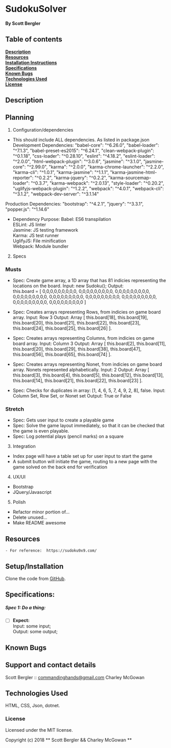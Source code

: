 # SudokuSolver

#### By Scott Bergler

## Table of contents

**[Description](#description)**<br>
**[Resources](#resources)**<br>
**[Installation Instructions](#setup/installation)**<br>
**[Specifications](#specifications)**<br>
**[Known Bugs](#known-bugs)**<br>
**[Technologies Used](#technologies-used)**<br>
**[License](#license)**<br>

## Description

## Planning

1. Configuration/dependencies
  * This should include ALL dependencies.
  As listed in package.json
  Development Dependencies:
    "babel-core": "^6.26.0",
    "babel-loader": "^7.1.3",
    "babel-preset-es2015": "^6.24.1",
    "clean-webpack-plugin": "^0.1.18",
    "css-loader": "^0.28.10",
    "eslint": "^4.18.2",
    "eslint-loader": "^2.0.0",
    "html-webpack-plugin": "^3.0.6",
    "jasmine": "^3.1.0",
    "jasmine-core": "^2.99.0",
    "karma": "^2.0.0",
    "karma-chrome-launcher": "^2.2.0",
    "karma-cli": "^1.0.1",
    "karma-jasmine": "^1.1.1",
    "karma-jasmine-html-reporter": "^0.2.2",
    "karma-jquery": "^0.2.2",
    "karma-sourcemap-loader": "^0.3.7",
    "karma-webpack": "^2.0.13",
    "style-loader": "^0.20.2",
    "uglifyjs-webpack-plugin": "^1.2.2",
    "webpack": "^4.0.1",
    "webpack-cli": "^3.1.2",
    "webpack-dev-server": "^3.1.14"

  Production Dependencies:
    "bootstrap": "^4.2.1",
    "jquery": "^3.3.1",
    "popper.js": "^1.14.6"

  * Dependency Purpose:
  Babel: ES6 transpilation  
  ESLint: JS linter  
  Jasmine: JS testing framework  
  Karma: JS test runner  
  UglifyJS: File minification  
  Webpack: Module bundler


2. Specs
  ### Musts
  * Spec: Create game array, a 1D array that has 81 indicies representing the locations on the board.
      Input: new Sudoku();
      Output:     
          this.board = [
            0,0,0,0,0,0,0,0,0,
            0,0,0,0,0,0,0,0,0,
            0,0,0,0,0,0,0,0,0,
            0,0,0,0,0,0,0,0,0,
            0,0,0,0,0,0,0,0,0,
            0,0,0,0,0,0,0,0,0,
            0,0,0,0,0,0,0,0,0,
            0,0,0,0,0,0,0,0,0,
            0,0,0,0,0,0,0,0,0
          ]

  * Spec: Creates arrays representing Rows, from indicies on game board array.
      Input: Row 3
      Output: Array [ this.board[18], this.board[19], this.board[20], this.board[21], this.board[22], this.board[23], this.board[24], this.board[25], this.board[26] ].

  * Spec: Creates arrays representing Columns, from indicies on game board array.
      Input: Column 3
      Output: Array [ this.board[2], this.board[11], this.board[20], this.board[29], this.board[38], this.board[47], this.board[56], this.board[65], this.board[74] ].

  * Spec: Creates arrays representing Nonet, from indicies on game board array. Nonets represented alphabetically.
      Input: 2
      Output: Array [
      this.board[3], this.board[4], this.board[5], this.board[12], this.board[13], this.board[14], this.board[21], this.board[22], this.board[23] ].

  * Spec: Checks for duplicates in array: [1, 4, 6, 5, 7, 4, 9, 2, 8], false.
      Input: Column Set, Row Set, or Nonet set
      Output: True or False

  ### Stretch
  * Spec: Gets user input to create a playable game
  * Spec: Solve the game layout immediately, so that it can be checked that the game is even playable.
  * Spec: Log potential plays (pencil marks) on a square

3. Integration
  * Index page will have a table set up for user input to start the game
  * A submit button will initiate the game, routing to a new page with the game solved on the back end for verification

4. UX/UI
  * Bootstrap
  * JQuery/Javascript

5. Polish
  * Refactor minor portion of...
  * Delete unused...
  * Make README awesome

## Resources
    - For reference:  https://sudoku9x9.com/

## Setup/Installation
Clone the code from [GitHub](https://github.com/skillitzimberg/SudokuSolver).

## Specifications:
##### Spec 1: Do a thing:
- [ ] **Expect:**  
Input: some input;  
Output: some output;

## Known Bugs

## Support and contact details
Scott Bergler :: commandinghands@gmail.com
Charley McGowan

## Technologies Used

HTML, CSS, Json, dotnet.

### License

Licensed under the MIT license.

Copyright (c) 2018 ** Scott Bergler && Charley McGowan **
